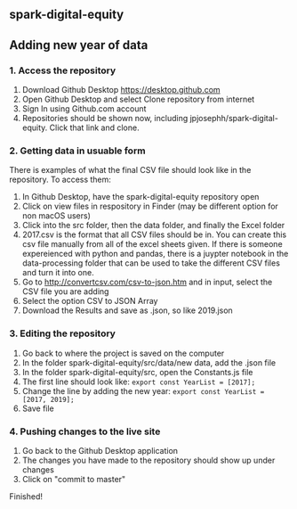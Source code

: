 ## spark-digital-equity

## Adding new year of data

### 1. Access the repository

1. Download Github Desktop
    https://desktop.github.com 
2. Open Github Desktop and select Clone repository from internet
3. Sign In using Github.com account
4. Repositories should be shown now, including jpjosephh/spark-digital-equity. Click that link and clone.

### 2. Getting data in usuable form

There is examples of what the final CSV file should look like in the repository. To access them:
1. In Github Desktop, have the spark-digital-equity repository open
2. Click on view files in respository in Finder (may be different option for non macOS users)
3. Click into the src folder, then the data folder, and finally the Excel folder
4. 2017.csv is the format that all CSV files should be in. You can create this csv file manually from all of the excel sheets given. If there is someone expereienced with python and pandas, there is a juypter notebook in the data-processing folder that can be used to take the different CSV files and turn it into one. 
5. Go to http://convertcsv.com/csv-to-json.htm and in input, select the CSV file you are adding
6. Select the option CSV to JSON Array
7. Download the Results and save as <Year>.json, so like 2019.json
    
### 3. Editing the repository

1. Go back to where the project is saved on the computer
2. In the folder spark-digital-equity/src/data/new data, add the <Year>.json file
3. In the folder spark-digital-equity/src, open the Constants.js file
4. The first line should look like: 
    ```export const YearList = [2017];```
5. Change the line by adding the new year: 
    ```export const YearList = [2017, 2019];```
6. Save file
    
### 4. Pushing changes to the live site

1. Go back to the Github Desktop application
2. The changes you have made to the repository should show up under changes
3. Click on "commit to master"

Finished!
